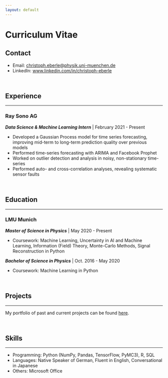 ```yaml
---
layout: default
---
```


# Curriculum Vitae

## Contact

* Email: <a href="mailto:christoph.eberle@physik.uni-muenchen.de">christoph.eberle@physik.uni-muenchen.de</a>
* LinkedIn: <a href="https://www.linkedin.com/in/christoph-eberle">www.linkedin.com/in/christoph-eberle</a>

<br>

## Experience
---

### Ray Sono AG

***Data Science & Machine Learning Intern*** | February 2021 - Present

* Developed a Gaussian Process model for time series forecasting, improving mid-term to long-term prediction quality over previous models
* Performed time-series forecasting with ARIMA and Facebook Prophet
* Worked on outlier detection and analysis in noisy, non-stationary time-series
* Performed auto- and cross-correlation analyses, revealing systematic sensor faults

<br>

## Education
---

### LMU Munich

***Master of Science in Physics*** | May 2020 - Present

* Coursework: Machine Learning, Uncertainty in AI and Machine Learning, Information (Field) Theory, Monte-Carlo Methods, Signal Reconstruction in Python


***Bachelor of Science in Physics*** | Oct. 2016 - May 2020

* Coursework: Machine Learning in Python

<br>

## Projects 
---

My portfolio of past and current projects can be found [here](/index).

<br>

## Skills
---

* Programming: Python (NumPy, Pandas, TensorFlow, PyMC3), R, SQL
* Languages: Native Speaker of German, Fluent in English, Conversational in Japanese
* Others: Microsoft Office